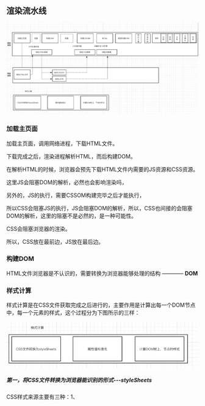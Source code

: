## 渲染流水线

![](https://raw.githubusercontent.com/wqxc/Picture/main/chrome/image-20210519171828121.png)

### 加载主页面

加载主页面，调用网络进程，下载HTML文件。

下载完成之后，渲染进程解析HTML，而后构建DOM。

在解析HTML的时候，浏览器会预先下载HTML文件内需要的JS资源和CSS资源。



这里JS会阻塞DOM的解析，必然也会影响渲染吗，

另外的，JS的执行，需要CSSOM构建完毕之后才能执行，

所以CSS会阻塞JS的执行，JS会阻塞DOM的解析，所以，CSS也间接的会阻塞DOM的解析，这里的阻塞不是必然的，是一种可能性。

CSS会阻塞浏览器的渲染。

所以，CSS放在最前边，JS放在最后边。





### 构建DOM

HTML文件浏览器是不认识的，需要转换为浏览器能够处理的结构 ———— **DOM**



### 样式计算

样式计算是在CSS文件获取完成之后进行的，主要作用是计算出每一个DOM节点中，每一个元素的样式，这个过程分为下图所示的三样：

![样式计算](https://raw.githubusercontent.com/wqxc/Picture/main/chrome/image-20210519171905175.png)

##### 第一，将CSS文件转换为浏览器能识别的形式---styleSheets

CSS样式来源主要有三种：1、<style> 标签内的CSS。 2、link标签引入的。3、内嵌入HTML标签的CSS

CSS文件，和HTML文件一样，浏览器本身是理解不了的，需要将其转换为浏览器可以理解的结构---styleSheets。 styleSheets 也叫做 CSSOM

##### 第二，转换样式表中的属性值，使其标准化

比如，CSS中又很多 2rem,blue,bold 值。

就需要将其标准化为一个值，比如 2rem 就是  32px，blue 被解析为rgb, bold被解析为700.



##### 第三，计算出DOM树中每个节点的具体样式

这里涉及CSS的继承规则和层叠规则。

首先是CSS继承，CSS继承就是每个DOM节点都包含有父节点的样式。比如，html设定了font-size:20px.

其他的文本，没有设定 font-size 就会默认继承 html的字体。

层叠规则主要是根据CSS权重来处理。





样式计算阶段的目的是为了计算出DOM节点中，每个元素的具体样式，根据CSS的继承和层叠两个规则。





### 布局阶段

到了现在，我们有了DOM树和CSSOM树，有了元素，有了样式，唯一缺少的是DOM元素的几何信息，接下来要做的就是计算出DOM树中 **可见元素** 的位置信息。

布局阶段，主要完成两件是 **创建布局树** 和 **布局计算**



##### 创建布局树

DOM树种包含了很多不可见的元素，比如head标签，display：none 属性的元素，所以还要额外的构建一棵可见元素的布局树。

核心是遍历DOM树，可见的就放在布局树上，不可见的就放弃。



##### 布局计算

计算布局树的坐标位置，这个过程很复杂。

计算完成之后，每一个元素的几何坐标信息就存储在布局树中。

这时候，布局树就包含了布局的多数信息。



### 分层

布局阶段，计算了元素的位置信息，按道理来说，有了元素，有了元素的位置信息，已经可以绘制页面了，但是，直接进行绘制的话，会有很大的性能问题，这里，浏览器做了另外的操作  ————  **分层**



为什么要分层？

页面上会有很多的效果，比如 3D变换，页面的滚动，横向的元素运动等。

如果所有的元素，在一个层面内，元素的变化必然引整个页面的重新布局计算。

而分层就可以解决这个问题，将这些变换的元素单独的分为一层，一些特殊的效果在这些层上去做，将影响降为最小。



最终，将多个分层合并在一起，最终合成一个页面，展示出来。



分层阶段，渲染引擎还需要为特定的节点生成专用的图层，并生成一棵对应的———— **图层树**



##### 如何成为一层

第一：拥有层叠上下文属性的元素会被单独提升为一层

```javascript
position: absolute|releative  并且 z-index值不为auto
flex 容器的子元素  z-index 不为auto
grid 容器的子元素，z-index不为auto
opacity 属性值小于1 
transform/filter 等属性值不为none

如上，拥有这些属性的元素被称之为拥有层叠上下文属性
```



第二：需要裁剪的地方会被创建为图层,举个例子

```javascript
<style>
    div {
        width: 200;
        height: 200;
        overflow: auto;
        background: gray;
    }
</style>

<body>
    <div>
        <p> 所以元素有了层叠上下文的属性或者需要被剪裁，那么就会被提升成为单独一层，你可以参看下
        <p> 从上图我们可以看到，document 层上有 A 和 B 层，而 B 层之上又有两个图层。这些图层组
        <p> 图层树是基于布局树来创建的，为了找出哪些元素需要在哪些层中，渲染引擎会遍历布局树来创
    </div>
</body>
```

如上所示，div宽高都是200，超出之后浏览器会自动滚动。出现这种剪裁情况的时候，渲染引擎会为文字部分单独创建一个层，出现滚动的话，滚动条会被提升为单独的层。

![分层](https://raw.githubusercontent.com/wqxc/Picture/main/chrome/image-20210520114909460.png)

如上图文字被单独提升为一层，有滚动的情况下，滚动条也会被单独提升为一层。



到这里，分层完成，分层树构建完成。接下来就是绘制



### 图层绘制

渲染引擎会把一个图层的绘制拆分成很多的小的 **绘制指令**，然后再把这些指令按照顺序组成一个待绘制列表。

![绘制列表](https://raw.githubusercontent.com/wqxc/Picture/main/chrome/image-20210520120237554.png)

图层绘制阶段，输出的内容就是这些待绘制的列表。



### 栅格化

绘制列表记录的是绘制顺序，和绘制指令的列表，真正的绘制操作是由渲染引擎中的**合成线程**来完成的。

渲染引擎可以认为是一个进程，从加载页面到计算样式再到布局阶段再到分层都是运行在主线程上的。

![渲染进程](https://raw.githubusercontent.com/wqxc/Picture/main/chrome/image-20210520142913259.png)



如图所示，当图层的绘制列表准备好之后，主线程会把改绘制列表  **提交（commit）**给合成线程.





### 光栅化

合成线程，首先是要注意一个概念 ———— **视口**

##### 视口

视口就是用户能看到的一部分，一个页面可能很大，大到超出当前的屏幕，有时候需要滚动很久才能到底部，用户能看到的就是屏幕那么大的空间。

如果一个页面很大，完全绘制的话是没有意义的，毕竟用户都看不到，性能开销也很大。



##### 图块

图块是栅格化执行的最小单位。

合成线程会将图层划分为图块，一般这些图块大小都是256x256 或者是 512x512

![分块](https://raw.githubusercontent.com/wqxc/Picture/main/chrome/image-20210520145517614.png)



如图，每一个小块儿就是图块，黑色框就是视口，或者是叫做屏幕，当前需要展示的图块就是 红线画的那些。

视口附近的图块来优先生成位图，实际生成位图的操作是由栅格化来执行的，栅格化是指将图块转换为位图。



渲染进程维护了一个栅格化线程池，所有的图块栅格化都是在线程池内执行的，如下：

![渲染进程](https://raw.githubusercontent.com/wqxc/Picture/main/chrome/image-20210520151012247.png)



记得一点，栅格化线程将图块转换为位图。一般这个过程会有GPU的参与，用来快速的栅格化，GPU栅格化的位图都保存在GPU中。

GPU是运行在GPU进程中的，这里使用了GPU来快速栅格化，就涉及到跨进程操作了。

操作的流程如下所示：



![加GPU进程](https://raw.githubusercontent.com/wqxc/Picture/main/chrome/image-20210520152755253.png)



这里虽然也叫做栅格化，但是和前边我们说额栅格化不是一回事，比较常见的说法这里的栅格化也可以叫做光栅化。

##### 位图

位图也叫做点阵图，像素图，光栅图等。

由被称作像素的单个点组成的，这些点可以进行不同的排列组合，比如使用RGB编码，用红绿蓝三原色的光学强度来表示一种颜色

比如 RGB(0,0,0) 表示一个黑色的块儿，不同的RGB拼接在一起就可以形成一幅画。

最常见的，比如 色盲图谱，一个个的点会组成不同的图像或者是数字，这些也可以称之为位图。





### 合成

光栅化的最后就生成位图，每一个图层对应一个位图或者是一张图片，最后这些图片会根据层叠的顺序合并为一张图片。

最终生成的图片发送到后缓冲区。

简单的来说，一旦所有的图块都被光栅化了，合成线程就会生成一个绘制图块的命令，该命令会被提交给浏览器进程。

浏览器进程里的有专门的组件来接收这个命令，而后负责将页面内容绘制到内存中。



### 显示

页面的显示依靠的是显示器，显示器显示图像的核心是显卡，显示器上的页面（其实是图片）来自于显卡的一个叫做  **前缓冲区**  的地方。

显示器要做的事情很简单，就是每秒钟读取60张图片，并将读取的图片显示在浏览器上。



##### 显卡的职责

显卡的职责就是不断的合成新的图像，并保存在 **后缓冲区** ，一旦写入完成，系统就会让前后缓冲区对调，保证显示器总是读取最新的图像。一般而言，显卡的更新频率和显示器的刷新频率是一致的，但是，有些时候，在一些复杂的场景中，显卡处理图片会很慢，就会造成卡顿。



##### 帧和帧率

渲染流水线生成的一张图片，被称之为一帧，每秒钟渲染流水线制造了多少张图片，被称之为帧率。

如果渲染引擎生成某些帧的时间过长了，用户就会觉得卡顿。



##### 如何生成一帧图像

有三种方式来生成一帧图像

第一：重排

```javascript
首先说说第一种，在首次加载一个网站的时候，这三种方式都会被使用。

重排很简单，就是修改了元素的几何信息，比如朝DOM里添加一个元素，或者是删除一个元素等，都会触发重排，继而生成一帧图像，这个过程需要 重新构建布局树，而后的渲染阶段都要重新来一遍，这个过程是很耗性能的
```



第二： 重绘

```javascript
重绘不会影响布局阶段，操作效率要比重排要高一些，但是，依旧需要计算绘制信息，触发绘制操作之后的所有操作。 包括 绘制 分块，光栅化，合成，显示等
```



第三：合成

在合成线程中完成的任务都不会涉及图层内容的改变，一般都是图层的运动操作，比如滚动，动画，旋转等。

```javascript
相对而言，合成的效率就明显高了很多，合成操作不需要触发布局和绘制操作，而且合成是在合成线程上运行的，不会阻塞主线程，如果合成还采用了GPU的话，效率就更高了。
.box {
 will-change: transform, opacity;
 }
如上，这是告诉渲染进程这个元素要做一些比较秀的操作，transform 或者是 opacity，渲染引擎将该元素单独实现为一层，等变换发生的时候，渲染引擎会通过合成线程直接去处理变换，这些变换并没有涉及到主线程，就大大的提升了渲染的效率。

但是，虽然will-change 好用，但是用的多了也会影响效率的。
```





最后来一张总结的图



![全部的渲染](https://raw.githubusercontent.com/wqxc/Picture/main/chrome/image-20210520181235864.png)



